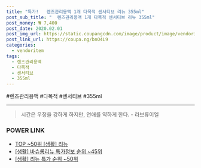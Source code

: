 ```yaml
--- 
title: "특가!   렌즈관리용액 1개 다목적 센서티브 리뉴 355ml" 
post_sub_title: "  렌즈관리용액 1개 다목적 센서티브 리뉴 355ml" 
post_money: ₩ 7,400 
post_date: 2020.02.01 
post_img_url: https://static.coupangcdn.com/image/product/image/vendoritem/2016/06/07/3010350872/254d2072-754a-4c39-bc13-bd9a44009fb6.jpg 
post_link_url: https://coupa.ng/bnO4L9 
categories: 
  - vendoritem 
tags: 
  - 렌즈관리용액 
  - 다목적 
  - 센서티브 
  - 355ml 
--- 
```

  #렌즈관리용액 #다목적 #센서티브 #355ml 
<hr> 

> 시간은 우정을 강하게 하지만, 연애를 약하게 한다. - 라브류이엘 


### POWER LINK

* <a href="https://blog.naver.com/an0733/221792513527" target="_blank"> TOP ~50위 [생활] 리뉴</a>
* <a href="https://blog.naver.com/sakai111/221776289352" target="_blank"> [생활] 바슈롬리뉴 특가정보 순위 ~45위</a>
* <a href="https://blog.naver.com/sakai111/221792513532" target="_blank"> [생활] 리뉴 특가 순위 ~50위</a>
